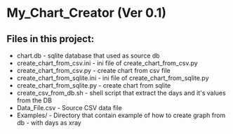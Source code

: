 # My_Chart_Creator (Ver 0.1)

## Files in this project:

- chart.db                       - sqlite database that used as source db
- create_chart_from_csv.ini      - ini file of create_chart_from_csv.py
- create_chart_from_csv.py       - create chart from csv file
- create_chart_from_sqlite.ini   - ini file of create_chart_from_sqlite.py
- create_chart_from_sqlite.py    - create chart from sqlite
- create_csv_from_db.sh          - shell script that extract the days and it's values from the DB
- Data_File.csv                  - Source CSV data file
- Examples/			             - Directory that contain example of how to create graph from db - with days as xray


